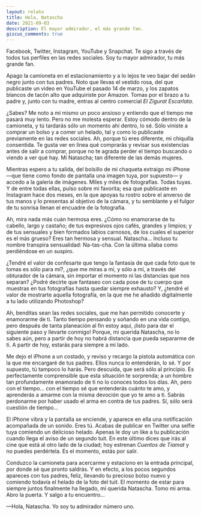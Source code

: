 ```yaml
---
layout: relato
title: Hola, Natascha
date: 2021-09-03
description: El mayor admirador, el más grande fan.
giscus_comments: true
---
```


Facebook, Twitter, Instagram, YouTube y Snapchat. Te sigo a través de todos tus perfiles en las redes sociales. Soy tu mayor admirador, tu más grande fan.

Apago la camioneta en el estacionamiento y a lo lejos te veo bajar del sedán negro junto con tus padres. Noto que llevas el vestido rosa, del que publicaste un video en YouTube el pasado 14 de marzo, y los zapatos blancos de tacón alto que adquiriste por Amazon. Tomas por el brazo a tu padre y, junto con tu madre, entras al centro comercial _El Zigurat Escarlata_.

¿Sabes? Me noto a mí mismo un poco ansioso y entiendo que el tiempo me pasará muy lento. Pero no me molesta esperar. Estoy cómodo dentro de la camioneta, y tú tardarás sólo un momento ahí dentro, lo sé. Sólo viniste a comprar un bolso y a comer un helado, tal y como lo publicaste previamente en las redes sociales. Ah, porque tú eres diferente, mi chiquilla consentida. Te gusta ver en línea qué comprarás y revisar sus existencias antes de salir a comprar, porque no te agrada perder el tiempo buscando o viendo a ver qué hay. Mi Natascha; tan diferente de las demás mujeres.

Mientras espero a tu salida, del bolsillo de mi chaqueta extraigo mi iPhone —que tiene como fondo de pantalla una imagen tuya, por supuesto— y accedo a la galería de imágenes. Miles y miles de fotografías. Todas tuyas. Y de entre todas ellas, pulso sobre mi favorita; esa que publicaste en Instagram hace dos meses, en la que apoyas tu rostro sobre el anverso de tus manos y lo presentas al objetivo de la cámara, y tu semblante y el fulgor de tu sonrisa llenan el encuadre de la fotografía.

Ah, mira nada más cuán hermosa eres. ¿Cómo no enamorarse de tu cabello, largo y castaño; de tus expresivos ojos cafés, grandes y limpios; y de tus sensuales y bien formados labios carnosos, de los cuales el superior es el más grueso? Eres tan hermosa y sensual. Natascha... Incluso tu nombre transpira sensualidad: Na-tas-cha. Con la última sílaba como perdiéndose en un suspiro.

¿Tendré el valor de confesarte que tengo la fantasía de que cada foto que te tomas es sólo para mí?, ¿que me miras a mí, y sólo a mí, a través del obturador de la cámara, sin importar el momento ni las distancias que nos separan? ¿Podré decirte que fantaseo con cada pose de tu cuerpo que muestras en tus fotografías hasta quedar siempre exhausto? Y, ¿tendré el valor de mostrarte aquella fotografía, en la que me he añadido digitalmente a tu lado utilizando Photoshop?

Ah, benditas sean las redes sociales, que me han permitido conocerte y enamorarme de ti. Tanto tiempo pensando y soñando en una vida contigo, pero después de tanta planeación al fin estoy aquí, ¡listo para dar el siguiente paso y llevarte conmigo! Porque, mi querida Natascha, no lo sabes aún, pero a partir de hoy no habrá distancia que pueda separarme de ti. A partir de hoy, estarás para siempre a mi lado.

Me dejo el iPhone a un costado, y reviso y recargo la pistola automática con la que me encargaré de tus padres. Ellos nunca lo entenderán, lo sé. Y por supuesto, tú tampoco lo harás. Pero descuida, que será sólo al principio. Es perfectamente comprensible que esta situación te sorprenda; a un hombre tan profundamente enamorado de ti no lo conoces todos los días. Ah, pero con el tiempo... con el tiempo sé que entenderás cuánto te amo, y aprenderás a amarme con la misma devoción que yo te amo a ti. Sabrás perdonarme por haber usado el arma en contra de tus padres. Sí, sólo será cuestión de tiempo...

El iPhone vibra y la pantalla se enciende, y aparece en ella una notificación acompañada de un sonido. Eres tú. Acabas de publicar en Twitter una selfie tuya comiendo un delicioso helado. Apenas le doy un like a tu publicación cuando llega el aviso de un segundo tuit. En este último dices que irás al cine que está al otro lado de la ciudad; hoy estrenan _Cuentos de Tiamat_ y no puedes perdértela. Es el momento, estás por salir.

Conduzco la camioneta para acercarme y estaciono en la entrada principal, por donde sé que pronto saldrás. Y en efecto, a los pocos segundos apareces con tus padres, feliz, llevando tu precioso bolso nuevo y comiendo todavía el helado de la foto del tuit. El momento de estar para siempre juntos finalmente ha llegado, mi querida Natascha.
Tomo mi arma. Abro la puerta. Y salgo a tu encuentro...

—Hola, Natascha. Yo soy tu admirador número uno.